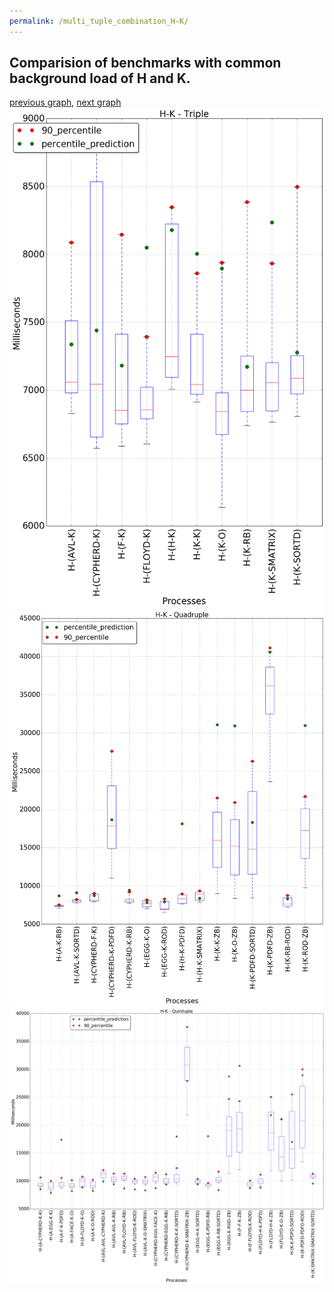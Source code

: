 ```yaml
---
permalink: /multi_tuple_combination_H-K/
---
```



## Comparision of benchmarks with common background load of H and K.

[previous graph](../multi_tuple_combination_H-JSOND/), [next graph](../multi_tuple_combination_H-O/)
![graph figure](./images/triple/H/H-K_box.png)![graph figure](./images/quadruple/H/H-K_box.png)![graph figure](./images/quintuple/H/H-K_box.png)
